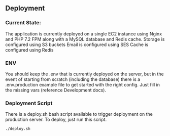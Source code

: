 ## Deployment

### Current State:
The application is currently deployed on a single EC2 instance using Nginx and PHP 7.2 FPM along with a MySQL database and Redis cache.
Storage is configured using S3 buckets
Email is configured using SES
Cache is configured using Redis

### ENV
You should keep the .env that is currently deployed on the server, but in the event of starting from scratch (including the database) there is a .env.production example file to get started with the right config.  Just fill in the missing vars (reference Development docs).

### Deployment Script
There is a deploy.sh bash script available to trigger deployment on the production server.  To deploy, just run this script.

```
./deploy.sh
```
